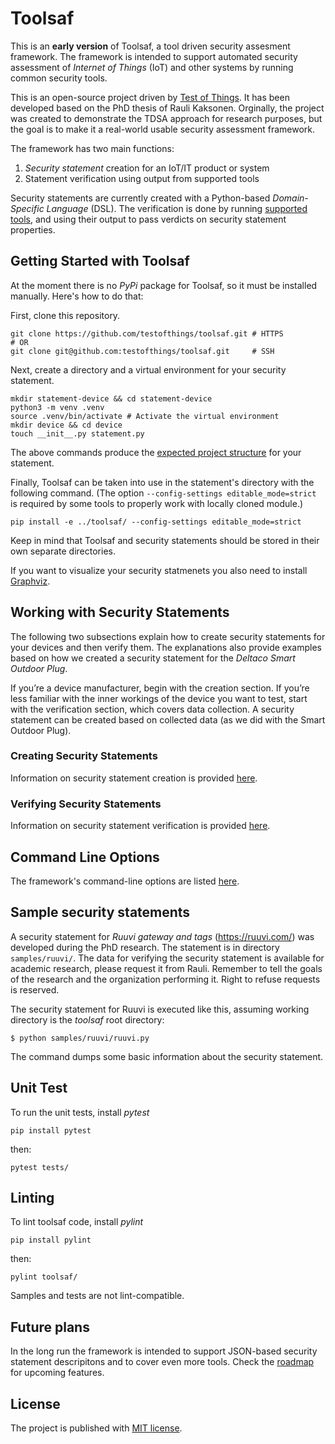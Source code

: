 # Toolsaf
This is an **early version** of Toolsaf, a tool driven security assesment framework.
The framework is intended to support automated security assessment of _Internet of Things_ (IoT) and other systems by running common security tools.

This is an open-source project driven by [Test of Things](https://testofthings.com).
It has been developed based on the PhD thesis of Rauli Kaksonen.
Orginally, the project was created to demonstrate the TDSA approach for research purposes, but the goal is to make it a real-world usable security assessment framework.

The framework has two main functions:

  1. _Security statement_ creation for an IoT/IT product or system
  1. Statement verification using output from supported tools

Security statements are currently created with a Python-based _Domain-Specific Language_ (DSL).
The verification is done by running [supported tools](documentation/Tools.md), and using their output to pass verdicts on security statement properties.

## Getting Started with Toolsaf
At the moment there is no _PyPi_ package for Toolsaf, so it must be installed manually. Here's how to do that:

First, clone this repository.
```shell
git clone https://github.com/testofthings/toolsaf.git # HTTPS
# OR
git clone git@github.com:testofthings/toolsaf.git     # SSH
```

Next, create a directory and a virtual environment for your security statement.
```shell
mkdir statement-device && cd statement-device
python3 -m venv .venv
source .venv/bin/activate # Activate the virtual environment
mkdir device && cd device
touch __init__.py statement.py
```
The above commands produce the [expected project structure](documentation/CreatingSecurityStatements.md#project-structure) for your statement.

Finally, Toolsaf can be taken into use in the statement's directory with the following command.
(The option `--config-settings editable_mode=strict` is required by some tools to properly work with locally cloned module.)
```shell
pip install -e ../toolsaf/ --config-settings editable_mode=strict
```

Keep in mind that Toolsaf and security statements should be stored in their own separate directories.

If you want to visualize your security statmenets you also need to install [Graphviz](https://graphviz.org/download/).

## Working with Security Statements
The following two subsections explain how to create security statements for your devices and then verify them. The explanations also provide examples based on how we created a security statement for the _Deltaco Smart Outdoor Plug_.

If you’re a device manufacturer, begin with the creation section. If you’re less familiar with the inner workings of the device you want to test, start with the verification section, which covers data collection. A security statement can be created based on collected data (as we did with the Smart Outdoor Plug).

### Creating Security Statements
Information on security statement creation is provided [here](documentation/CreatingSecurityStatements.md).

### Verifying Security Statements
Information on security statement verification is provided [here](documentation/VerifyingSecurityStatements.md).

## Command Line Options
The framework's command-line options are listed [here](documentation/CommandLineOptions.md).

## Sample security statements
A security statement for _Ruuvi gateway and tags_ (https://ruuvi.com/) was developed during the PhD research. The statement is in directory `samples/ruuvi/`. The data for verifying the security statement is available for academic research, please request it from Rauli. Remember to tell the goals of the research and the organization performing it. Right to refuse requests is reserved.

The security statement for Ruuvi is executed like this, assuming working directory is the _toolsaf_ root directory:
```
$ python samples/ruuvi/ruuvi.py
```
The command dumps some basic information about the security statement.

## Unit Test
To run the unit tests, install _pytest_
```shell
pip install pytest
```
then:
```shell
pytest tests/
```

## Linting
To lint toolsaf code, install _pylint_
```shell
pip install pylint
```
then:
```shell
pylint toolsaf/
```
Samples and tests are not lint-compatible.

## Future plans
In the long run the framework is intended to support JSON-based security statement descripitons and to cover even more tools. Check the [roadmap](Roadmap.md) for upcoming features.

## License
The project is published with [MIT license](LICENSE).
